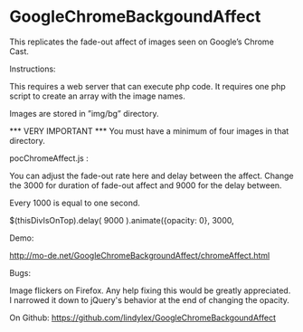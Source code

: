 # GoogleChromeBackgoundAffect
This replicates the fade-out affect of images seen on Google’s Chrome Cast.

Instructions:

This requires a web server that can execute php code.  It requires one php script to create an array with the image names.

Images are stored in ”img/bg” directory.

*** VERY IMPORTANT ***
You must have a minimum of four images in that directory.

pocChromeAffect.js :

You can adjust the fade-out rate here and delay between the affect.  Change the 3000 for duration of fade-out affect and  9000 for the delay between.

Every 1000 is equal to one second.

$(thisDivIsOnTop).delay( 9000 ).animate({opacity: 0}, 3000,

Demo:

http://mo-de.net/GoogleChromeBackgroundAffect/chromeAffect.html

Bugs:

Image flickers on Firefox.  Any help fixing this would be greatly appreciated.  I narrowed it down to jQuery's behavior at the end of changing the opacity.

On Github:
https://github.com/lindylex/GoogleChromeBackgoundAffect
